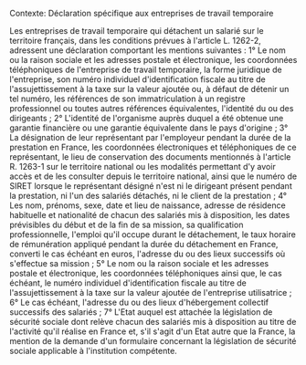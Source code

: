 Contexte: Déclaration spécifique aux entreprises de travail temporaire

Les entreprises de travail temporaire qui détachent un salarié sur le territoire français, dans les conditions prévues à l'article L. 1262-2, adressent une déclaration comportant les mentions suivantes : 1° Le nom ou la raison sociale et les adresses postale et électronique, les coordonnées téléphoniques de l'entreprise de travail temporaire, la forme juridique de l'entreprise, son numéro individuel d'identification fiscale au titre de l'assujettissement à la taxe sur la valeur ajoutée ou, à défaut de détenir un tel numéro, les références de son immatriculation à un registre professionnel ou toutes autres références équivalentes, l'identité du ou des dirigeants ; 2° L'identité de l'organisme auprès duquel a été obtenue une garantie financière ou une garantie équivalente dans le pays d'origine ; 3° La désignation de leur représentant par l'employeur pendant la durée de la prestation en France, les coordonnées électroniques et téléphoniques de ce représentant, le lieu de conservation des documents mentionnés à l'article R. 1263-1 sur le territoire national ou les modalités permettant d'y avoir accès et de les consulter depuis le territoire national, ainsi que le numéro de SIRET lorsque le représentant désigné n'est ni le dirigeant présent pendant la prestation, ni l'un des salariés détachés, ni le client de la prestation ; 4° Les nom, prénoms, sexe, date et lieu de naissance, adresse de résidence habituelle et nationalité de chacun des salariés mis à disposition, les dates prévisibles du début et de la fin de sa mission, sa qualification professionnelle, l'emploi qu'il occupe durant le détachement, le taux horaire de rémunération appliqué pendant la durée du détachement en France, converti le cas échéant en euros, l'adresse du ou des lieux successifs où s'effectue sa mission ; 5° Le nom ou la raison sociale et les adresses postale et électronique, les coordonnées téléphoniques ainsi que, le cas échéant, le numéro individuel d'identification fiscale au titre de l'assujettissement à la taxe sur la valeur ajoutée de l'entreprise utilisatrice ; 6° Le cas échéant, l'adresse du ou des lieux d'hébergement collectif successifs des salariés ; 7° L'Etat auquel est attachée la législation de sécurité sociale dont relève chacun des salariés mis à disposition au titre de l'activité qu'il réalise en France et, s'il s'agit d'un Etat autre que la France, la mention de la demande d'un formulaire concernant la législation de sécurité sociale applicable à l'institution compétente.